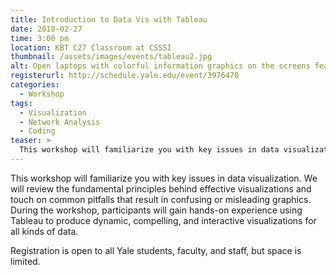 ```yaml
---
title: Introduction to Data Vis with Tableau
date: 2018-02-27
time: 3:00 pm
location: KBT C27 Classroom at CSSSI
thumbnail: /assets/images/events/tableau2.jpg
alt: Open laptops with colorful information graphics on the screens featuring tableau logo over data visualizations.
registerurl: http://schedule.yale.edu/event/3976470
categories:
  - Workshop
tags:
  - Visualization
  - Network Analysis
  - Coding
teaser: >
  This workshop will familiarize you with key issues in data visualization with an introduction to Tableau, an application for creating dynamic and interactive visualizations.
---
```


This workshop will familiarize you with key issues in data visualization. We will review the fundamental principles behind effective visualizations and touch on common pitfalls that result in confusing or misleading graphics. During the workshop, participants will gain hands-on experience using Tableau to produce dynamic, compelling, and interactive visualizations for all kinds of data.

Registration is open to all Yale students, faculty, and staff, but space is limited.